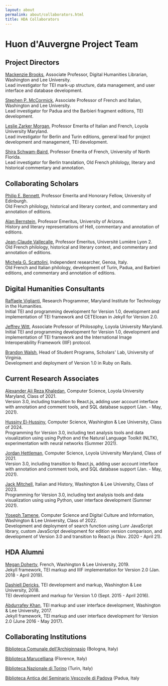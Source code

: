 ```yaml
---
layout: about
permalink: about/collaborators.html
title: HDA Collaborators
---
```

<div class="container-fluid">
    <div class="row" id="index-content">
        <div class="credits">
            <h1 class="about">Huon d'Auvergne Project Team</h1>
                <div class="participant_section">
                <h2 class="about">Project Directors</h2>
                    <p><a href="http://library.wlu.edu/about/library-directory/mackenzie-brooks">Mackenzie Brooks</a>, Associate Professor, Digital Humanities Librarian, Washington and Lee University.<br>
                    Lead investigator for TEI mark-up structure, data management, and user interface and database development.</p>
                    <p><a href="https://www.wlu.edu/romance-languages-department/faculty-and-staff/profile?ID=x9689">Stephen P. McCormick</a>, Associate Professor of French and Italian, Washington and Lee University.<br>
                    Lead investigator for Padua and the Barbieri fragment editions, TEI development.</p>
                    <p><a href="https://www.loyola.edu/academics/modern-languages/faculty/morgan">Leslie Zarker Morgan</a>, Professor Emerita of Italian and French, Loyola University Maryland.<br>
                    Lead investigator for Berlin and Turin editions, general lead for project development and management, TEI development.</p>
                    <p><a href="http://www.unf.edu/bio/N00009290">Shira Schwam-Baird</a>, Professor Emerita of French, University of North Florida.<br>
                    Lead investigator for Berlin translation, Old French philology, literary and historical commentary and annotation.</p>
                </div>
                <div class="participant_section">
                <h2 class="about">Collaborating Scholars</h2>
                    <p><a href="http://www.ed.ac.uk/profile/philip-bennett">Philip E. Bennett</a>, Professor Emerita and Honorary Fellow, University of Edinburgh.<br>
                    Old French philology, historical and literary context, and commentary and annotation of editions.</p>
                    <p><a href="https://history.arizona.edu/people/alan-e-bernstein">Alan Bernstein</a>, Professor Emeritus, University of Arizona.<br>
                    History and literary representations of Hell, commentary and annotation of editions.</p>
                    <p><a href="http://ciham.ish-lyon.cnrs.fr/membres/jean-claude-vallecalle">Jean-Claude Vallecalle</a>, Professor Emeritus, Université Lumière Lyon 2.<br>
                    Old French philology, historical and literary context, and commentary and annotation of editions.</p>
                    <p><a href="http://independent.academia.edu/MichelaGScattolini">Michela G. Scattolini</a>, Independent researcher, Genoa, Italy.<br>
                    Old French and Italian philology, development of Turin, Padua, and Barbieri editions, and commentary and annotation of editions.</p>
                </div>
                <div class="participant_section">
                <h2 id="sub-header">Digital Humanities Consultants</h2>
                    <p><a href="https://mith.umd.edu/people/person/raffaele-viglianti/">Raffaele Viglianti</a>, Research Programmer, Maryland Institute for Technology in the Humanities.<br>
                    Initial TEI and programming development for Version 1.0, development and implementation of TEI framework and CETEIcean in Jekyll for Version 2.0.</p>
                    <p><a href="http://jeffreycwitt.com/">Jeffrey Witt</a>, Associate Professor of Philosophy, Loyola University Maryland.<br>
                    Initial TEI and programming development for Version 1.0, development and implementation of TEI framework and the International Image Interoperability Framework (IIIF) protocol.</p>
                    <p><a href="http://scholarslab.org/people/brandon-walsh/>">Brandon Walsh</a>, Head of Student Programs, Scholars' Lab, University of Virginia.<br>
                    Development and deployment of Version 1.0 in Ruby on Rails.</p>
                </div>
                <div class="participant_section">
                <h2 id="sub-header">Current Research Associates</h2>
                    <p><a href="https://www.linkedin.com/in/akhaledan/">Alexander Ali Reza Khaledan</a>, Computer Science, Loyola University Maryland, Class of 2021.<br>
                    Version 3.0, including transition to React.js, adding user account interface with annotation and comment tools, and SQL database support (Jan. - May, 2021).</p>
                    <p><a href="https://www.linkedin.com/in/mohamed-s-elhussiny-hussiny-6a2256180/">Hussiny El-Hussiny</a>, Computer Science, Washington & Lee University, Class of 2024.<br>
                    Programming for Version 3.0, including text analysis tools and data visualization using using Python and the Natural Language Toolkit (NLTK), experimentation with neural networks (Summer 2021).</p>
                    <p><a href="https://www.linkedin.com/in/jordan-hettleman-ba5998178/">Jordan Hettleman</a>, Computer Science, Loyola University Maryland, Class of 2021.<br>
                    Version 3.0, including transition to React.js, adding user account interface with annotation and comment tools, and SQL database support (Jan. - May, 2021).</p>
                    <p><a href="">Jack Mitchell</a>, Italian and History, Washington & Lee University, Class of 2023.<br>
                    Programming for Version 3.0, including text analysis tools and data visualization using using Python, user interface development (Summer 2021).</p>
                    <p><a href="https://yosephtamene.com/">Yoseph Tamene</a>, Computer Science and Digital Culture and Information, Washington & Lee University, Class of 2022.<br>
                    Development and deployment of search function using Lunr JavaScript library, custom JavaScript development for edition version comparison, and development of Version 3.0 and transition to React.js (Nov. 2020 - April 21).</p>
                </div>
                <div class="participant_section">
                <h2 id="sub-header">HDA Alumni</h2>
                    <p><a href="">Megan Doherty</a>, French, Washington & Lee University, 2019.<br>
                    Jekyll framework, TEI markup and IIIF implementation for Version 2.0 (Jan. 2018 - April 2019).</p>
                    <p><a href="">Dashiell Dericks</a>, TEI development and markup, Washington & Lee University, 2018.<br>
                    TEI development and markup for Version 1.0 (Sept. 2015 - April 2016).</p>
                    <p><a href="">Abdurrafey Khan</a>, TEI markup and user interface development, Washington & Lee University, 2017.<br>
                    Jekyll framework, TEI markup and user interface development for Version 2.0 (June 2016 - May 2017).</p>
                </div>
                <div class="participant_section">
                <h2 class="about">Collaborating Institutions</h2>
                    <p><a href="http://www.archiginnasio.it/">Biblioteca Comunale dell'Archiginnasio</a> (Bologna, Italy)</p>
                    <p><a href="http://www.maru.firenze.sbn.it/">Biblioteca Marucelliana</a> (Florence, Italy)</p>
                    <p><a href="http://www.bnto.librari.beniculturali.it/">Biblioteca Nazionale di Torino</a> (Turin, Italy)</p>
                    <p><a href="http://www.bibliotecaseminariopda.it/">Biblioteca Antica del Seminario Vescovile di Padova</a> (Padua, Italy</p>
                </div> 
        </div>
    </div>
</div>


<!-- ## We would like to thank for their support:
National Endowment for the Humanities (Award RQ-50735-13), 2013-2017. 

And for their collaboration:
* Biblioteca dell'Archiginnasio, Bologna
* Kupferstichkabinett, Berlin
* Biblioteca Marucelliana, Florence
* Biblioteca Nazionale Universitaria, Turin
* Biblioteca del Seminario Vescovile, Padua -->